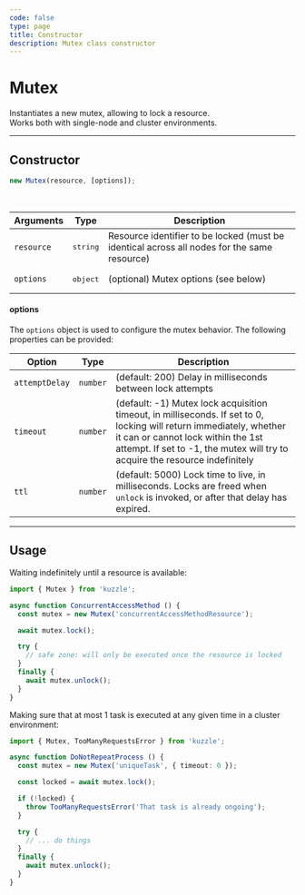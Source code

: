 ```yaml
---
code: false
type: page
title: Constructor
description: Mutex class constructor
---
```


# Mutex

<SinceBadge version="auto-version" />

Instantiates a new mutex, allowing to lock a resource.  
Works both with single-node and cluster environments.

---

## Constructor

```js
new Mutex(resource, [options]);
```

<br/>

| Arguments           | Type              | Description                                                                                                                     |
| ------------------- | ----------------- | -------------------------------------------------------------------------------------------- |
| `resource`          | <pre>string</pre> | Resource identifier to be locked (must be identical across all nodes for the same resource)  |
| `options`           | <pre>object</pre> | (optional) Mutex options (see below) |

#### options

The `options` object is used to configure the mutex behavior. The following properties can be provided:

| Option         | Type              | Description                                                                                                      |
| -------------- | ----------------- | ---------------------------------------------------------------------------------------------------------------- |
| `attemptDelay` | `number`          | (default: 200) Delay in milliseconds between lock attempts |
| `timeout`      | `number`          | (default: -1) Mutex lock acquisition timeout, in milliseconds. If set to 0, locking will return immediately, whether it can or cannot lock within the 1st attempt. If set to -1, the mutex will try to acquire the resource indefinitely |
| `ttl`          | `number`          | (default: 5000) Lock time to live, in milliseconds. Locks are freed when `unlock` is invoked, or after that delay has expired. |

---

## Usage

Waiting indefinitely until a resource is available:

```ts
import { Mutex } from 'kuzzle';

async function ConcurrentAccessMethod () {
  const mutex = new Mutex('concurrentAccessMethodResource');

  await mutex.lock();

  try {
    // safe zone: will only be executed once the resource is locked
  }
  finally {
    await mutex.unlock();
  }
}
```

Making sure that at most 1 task is executed at any given time in a cluster environment:

```ts
import { Mutex, TooManyRequestsError } from 'kuzzle';

async function DoNotRepeatProcess () {
  const mutex = new Mutex('uniqueTask', { timeout: 0 });

  const locked = await mutex.lock();

  if (!locked) {
    throw TooManyRequestsError('That task is already ongoing');
  }

  try {
    // ... do things
  }
  finally {
    await mutex.unlock();
  }
}
```
